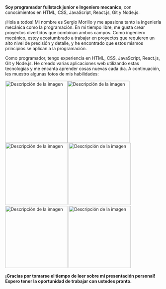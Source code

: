 **Soy programador fullstack junior e Ingeniero mecanico**, con conocimientos en HTML, CSS, JavaScript, React.js, Git y Node.js.

¡Hola a todos! Mi nombre es Sergio Morillo y me apasiona tanto la ingeniería mecánica como la programación. En mi tiempo libre, me gusta crear proyectos divertidos que combinan ambos campos. Como ingeniero mecánico, estoy acostumbrado a trabajar en proyectos que requieren un alto nivel de precisión y detalle, y he encontrado que estos mismos principios se aplican a la programación.

Como programador, tengo experiencia en HTML, CSS, JavaScript, React.js, Git y Node.js. He creado varias aplicaciones web utilizando estas tecnologías y me encanta aprender cosas nuevas cada día. A continuación, les muestro algunas fotos de mis habilidades:

<img src="https://cdn.pixabay.com/photo/2017/08/05/11/16/logo-2582747_960_720.png" alt="Descripción de la imagen" width="200" height="200"><img src="https://cdn.pixabay.com/photo/2017/08/05/11/16/logo-2582748_960_720.png" alt="Descripción de la imagen" width="200" height="200">
<img src="https://cdn.pixabay.com/photo/2015/04/23/17/41/javascript-736400_960_720.png" alt="Descripción de la imagen" width="200" height="200">
<img src="https://cdn.pixabay.com/photo/2015/04/23/17/41/node-js-736399_960_720.png" alt="Descripción de la imagen" width="200" height="200">
<img src="https://upload.wikimedia.org/wikipedia/commons/thumb/4/47/React.svg/1200px-React.svg.png" alt="Descripción de la imagen" width="200" height="200">
<img src="https://git-scm.com/images/logos/downloads/Git-Icon-1788C.png" alt="Descripción de la imagen" width="200" height="200">


**¡Gracias por tomarse el tiempo de leer sobre mi presentación personal! Espero tener la oportunidad de trabajar con ustedes pronto.**



<!--
**SergioAMT/SergioAMT** is a ✨ _special_ ✨ repository because its `README.md` (this file) appears on your GitHub profile.

Here are some ideas to get you started:

- 🔭 I’m currently working on ...
- 🌱 I’m currently learning ...
- 👯 I’m looking to collaborate on ...
- 🤔 I’m looking for help with ...
- 💬 Ask me about ...
- 📫 How to reach me: ...
- 😄 Pronouns: ...
- ⚡ Fun fact: ...
-->
